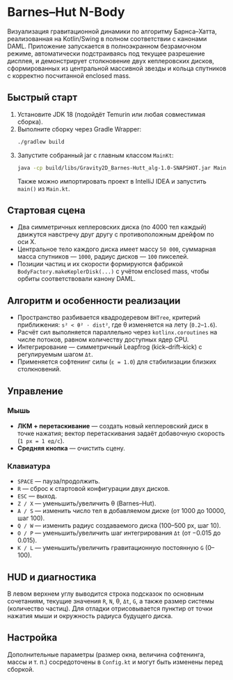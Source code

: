 # Barnes–Hut N-Body

Визуализация гравитационной динамики по алгоритму Барнса–Хатта, реализованная на Kotlin/Swing в полном соответствии с канонами DAML. Приложение запускается в полноэкранном безрамочном режиме, автоматически подстраиваясь под текущее разрешение дисплея, и демонстрирует столкновение двух кеплеровских дисков, сформированных из центральной массивной звезды и кольца спутников с корректно посчитанной enclosed mass.

## Быстрый старт

1. Установите JDK 18 (подойдёт Temurin или любая совместимая сборка).
2. Выполните сборку через Gradle Wrapper:
   ```bash
   ./gradlew build
   ```
3. Запустите собранный jar c главным классом `MainKt`:
   ```bash
   java -cp build/libs/Gravity2D_Barnes-Hutt_alg-1.0-SNAPSHOT.jar MainKt
   ```
   Также можно импортировать проект в IntelliJ IDEA и запустить `main()` из `Main.kt`.

## Стартовая сцена

* Два симметричных кеплеровских диска (по 4000 тел каждый) движутся навстречу друг другу с противоположным дрейфом по оси X.
* Центральное тело каждого диска имеет массу `50 000`, суммарная масса спутников — `1000`, радиус дисков — `100` пикселей.
* Позиции частиц и их скорости формируются фабрикой `BodyFactory.makeKeplerDisk(...)` с учётом enclosed mass, чтобы орбиты соответствовали канону DAML.

## Алгоритм и особенности реализации

* Пространство разбивается квадродеревом `BHTree`, критерий приближения: `s² < θ² · dist²`, где θ изменяется на лету (`0.2`–`1.6`).
* Расчёт сил выполняется параллельно через `kotlinx.coroutines` на числе потоков, равном количеству доступных ядер CPU.
* Интегрирование — симметричный Leapfrog (kick–drift–kick) с регулируемым шагом `Δt`.
* Применяется софтенинг силы (`ε = 1.0`) для стабилизации близких столкновений.

## Управление

### Мышь
* **ЛКМ + перетаскивание** — создать новый кеплеровский диск в точке нажатия; вектор перетаскивания задаёт добавочную скорость (`1 px = 1 ед/с`).
* **Средняя кнопка** — очистить сцену.

### Клавиатура
* `SPACE` — пауза/продолжить.
* `R` — сброс к стартовой конфигурации двух дисков.
* `ESC` — выход.
* `Z / X` — уменьшить/увеличить θ (Barnes–Hut).
* `A / S` — изменить число тел в добавляемом диске (от 1000 до 10000, шаг 100).
* `Q / W` — изменить радиус создаваемого диска (100–500 px, шаг 10).
* `O / P` — уменьшить/увеличить шаг интегрирования `Δt` (от −0.015 до 0.015).
* `K / L` — уменьшить/увеличить гравитационную постоянную `G` (0–100).

## HUD и диагностика

В левом верхнем углу выводится строка подсказок по основным сочетаниям, текущие значения `R`, `N`, θ, `Δt`, `G`, а также размер системы (количество частиц). Для отладки отрисовывается пунктир от точки нажатия мыши и окружность радиуса будущего диска.

## Настройка

Дополнительные параметры (размер окна, величина софтенинга, массы и т. п.) сосредоточены в `Config.kt` и могут быть изменены перед сборкой.


